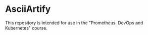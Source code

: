 # AsciiArtify
This repository is intended for use in the "Prometheus. DevOps and Kubernetes" course.
